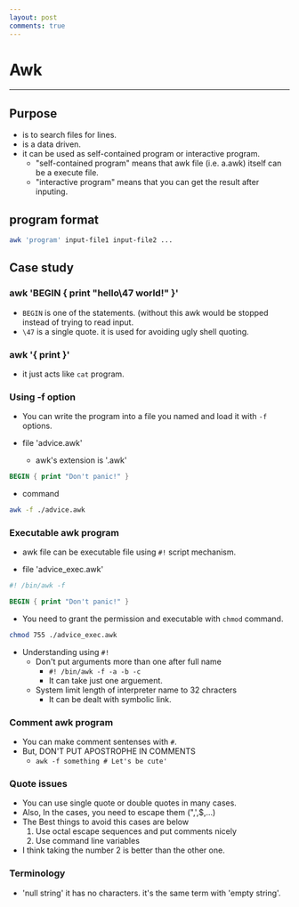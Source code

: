 ```yaml
---
layout: post
comments: true
---
```


# Awk

---

## Purpose

* is to search files for lines.
* is a data driven.
* it can be used as self-contained program or interactive program.
    * "self-contained program" means that awk file (i.e. a.awk) itself can be a execute file.
    * "interactive program" means that you can get the result after inputing.


## program format

```bash
awk 'program' input-file1 input-file2 ...
```

## Case study

### awk 'BEGIN { print "hello\47  world!" }'

* `BEGIN` is one of the statements. (without this awk would be stopped instead of trying to read input.
* `\47` is a single quote. it is used for avoiding ugly shell quoting.

### awk '{ print }'

* it just acts like `cat` program.

### Using -f option

* You can write the program into a file you named and load it with `-f` options.

* file 'advice.awk'
    * awk's extension is '.awk'

```awk
BEGIN { print "Don't panic!" }
```

* command

```bash
awk -f ./advice.awk
```

### Executable awk program

* awk file can be executable file using `#!` script mechanism.

* file 'advice_exec.awk'

```awk
#! /bin/awk -f

BEGIN { print "Don't panic!" }
```

* You need to grant the permission and executable with `chmod` command.

```bash
chmod 755 ./advice_exec.awk
```

* Understanding using `#!`
    * Don't put arguments more than one after full name
        * `#! /bin/awk -f -a -b -c`
        * It can take just one arguement.
    * System limit length of interpreter name to 32 chracters
        * It can be dealt with symbolic link.


### Comment awk program

* You can make comment sentenses with `#`.
* But, DON'T PUT APOSTROPHE IN COMMENTS
    * `awk -f something # Let's be cute'`


### Quote issues

* You can use single quote or double quotes in many cases.
* Also, In the cases, you need to escape them (",',$,...)
* The Best things to avoid this cases are below
    1. Use octal escape sequences and put comments nicely
    2. Use command line variables
* I think taking the number 2 is better than the other one.


### Terminology

* 'null string' it has no characters. it's the same term with 'empty string'.
